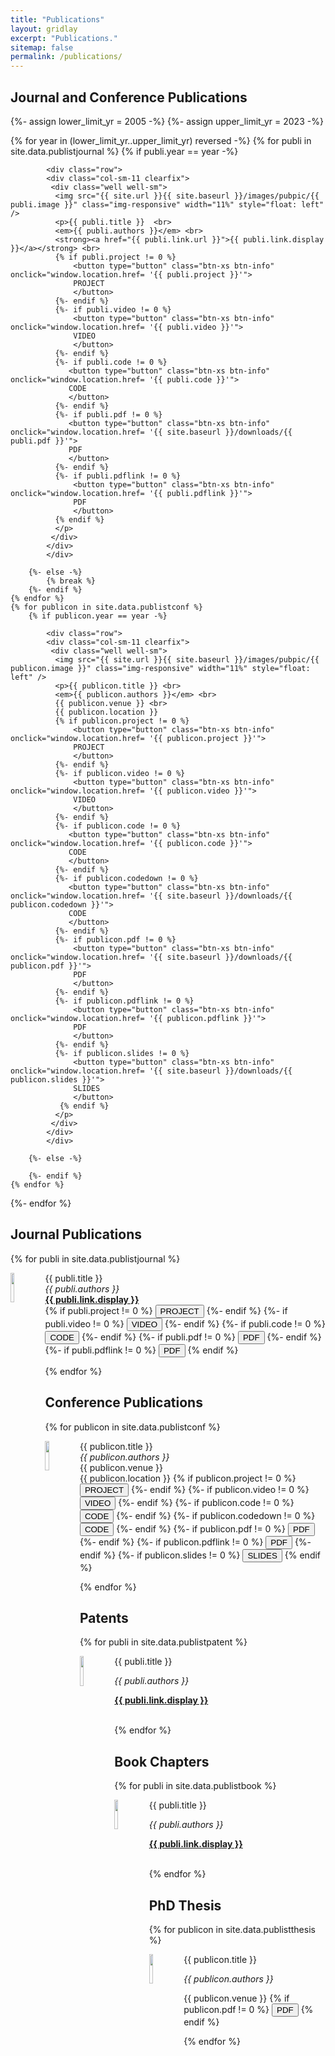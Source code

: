 ```yaml
---
title: "Publications"
layout: gridlay
excerpt: "Publications."
sitemap: false
permalink: /publications/
---
```

## Journal and Conference Publications


{%- assign lower_limit_yr = 2005 -%}
{%- assign upper_limit_yr = 2023 -%}

{% for year in (lower_limit_yr..upper_limit_yr) reversed -%}
    {% for publi in site.data.publistjournal %}
        {% if publi.year == year -%}

            <div class="row">
            <div class="col-sm-11 clearfix">
             <div class="well well-sm">
              <img src="{{ site.url }}{{ site.baseurl }}/images/pubpic/{{ publi.image }}" class="img-responsive" width="11%" style="float: left" />
              <p>{{ publi.title }}  <br> 
              <em>{{ publi.authors }}</em> <br> 
              <strong><a href="{{ publi.link.url }}">{{ publi.link.display }}</a></strong> <br>
              {% if publi.project != 0 %}
                  <button type="button" class="btn-xs btn-info" onclick="window.location.href= '{{ publi.project }}'">
                  PROJECT
                  </button> 
              {%- endif %}
              {%- if publi.video != 0 %}
                  <button type="button" class="btn-xs btn-info" onclick="window.location.href= '{{ publi.video }}'">
                  VIDEO
                  </button> 
              {%- endif %}
              {%- if publi.code != 0 %}
                 <button type="button" class="btn-xs btn-info" onclick="window.location.href= '{{ publi.code }}'">
                 CODE
                 </button> 
              {%- endif %}
              {%- if publi.pdf != 0 %}
                 <button type="button" class="btn-xs btn-info" onclick="window.location.href= '{{ site.baseurl }}/downloads/{{ publi.pdf }}'">
                 PDF
                 </button> 
              {%- endif %}
              {%- if publi.pdflink != 0 %}
                  <button type="button" class="btn-xs btn-info" onclick="window.location.href= '{{ publi.pdflink }}'">
                  PDF
                  </button>
              {% endif %}  
              </p>
             </div>
            </div>
            </div>

        {%- else -%}
            {% break %}
        {%- endif %}
    {% endfor %}
    {% for publicon in site.data.publistconf %}
        {% if publicon.year == year -%}

            <div class="row">
            <div class="col-sm-11 clearfix">
             <div class="well well-sm">
              <img src="{{ site.url }}{{ site.baseurl }}/images/pubpic/{{ publicon.image }}" class="img-responsive" width="11%" style="float: left" />
              <p>{{ publicon.title }} <br> 
              <em>{{ publicon.authors }}</em> <br>
              {{ publicon.venue }} <br>
              {{ publicon.location }}
              {% if publicon.project != 0 %}
                  <button type="button" class="btn-xs btn-info" onclick="window.location.href= '{{ publicon.project }}'">
                  PROJECT
                  </button> 
              {%- endif %}
              {%- if publicon.video != 0 %}
                  <button type="button" class="btn-xs btn-info" onclick="window.location.href= '{{ publicon.video }}'">
                  VIDEO
                  </button> 
              {%- endif %}
              {%- if publicon.code != 0 %}
                 <button type="button" class="btn-xs btn-info" onclick="window.location.href= '{{ publicon.code }}'">
                 CODE
                 </button> 
              {%- endif %}
              {%- if publicon.codedown != 0 %}
                 <button type="button" class="btn-xs btn-info" onclick="window.location.href= '{{ site.baseurl }}/downloads/{{ publicon.codedown }}'">
                 CODE
                 </button> 
              {%- endif %} 
              {%- if publicon.pdf != 0 %}
                  <button type="button" class="btn-xs btn-info" onclick="window.location.href= '{{ site.baseurl }}/downloads/{{ publicon.pdf }}'">
                  PDF
                  </button>
              {%- endif %}
              {%- if publicon.pdflink != 0 %}
                  <button type="button" class="btn-xs btn-info" onclick="window.location.href= '{{ publicon.pdflink }}'">
                  PDF
                  </button>
              {%- endif %}   
              {%- if publicon.slides != 0 %}
                  <button type="button" class="btn-xs btn-info" onclick="window.location.href= '{{ site.baseurl }}/downloads/{{ publicon.slides }}'">
                  SLIDES
                  </button>
               {% endif %}    
              </p>
             </div>
            </div>
            </div>

        {%- else -%}

        {%- endif %}    
    {% endfor %}
{%- endfor %}


## Journal Publications
{% for publi in site.data.publistjournal %}

<div class="row">
<div class="col-sm-11 clearfix">
 <div class="well well-sm">
  <img src="{{ site.url }}{{ site.baseurl }}/images/pubpic/{{ publi.image }}" class="img-responsive" width="11%" style="float: left" />
  <p>{{ publi.title }}  <br> 
  <em>{{ publi.authors }}</em> <br> 
  <strong><a href="{{ publi.link.url }}">{{ publi.link.display }}</a></strong> <br>
  {% if publi.project != 0 %}
      <button type="button" class="btn-xs btn-info" onclick="window.location.href= '{{ publi.project }}'">
      PROJECT
      </button> 
  {%- endif %}
  {%- if publi.video != 0 %}
      <button type="button" class="btn-xs btn-info" onclick="window.location.href= '{{ publi.video }}'">
      VIDEO
      </button> 
  {%- endif %}
  {%- if publi.code != 0 %}
     <button type="button" class="btn-xs btn-info" onclick="window.location.href= '{{ publi.code }}'">
     CODE
     </button> 
  {%- endif %}
  {%- if publi.pdf != 0 %}
     <button type="button" class="btn-xs btn-info" onclick="window.location.href= '{{ site.baseurl }}/downloads/{{ publi.pdf }}'">
     PDF
     </button> 
  {%- endif %}
  {%- if publi.pdflink != 0 %}
      <button type="button" class="btn-xs btn-info" onclick="window.location.href= '{{ publi.pdflink }}'">
      PDF
      </button>
  {% endif %}  
  </p>
 </div>
</div>
</div>

{% endfor %}

## Conference Publications
{% for publicon in site.data.publistconf %}
<div class="row">
<div class="col-sm-11 clearfix">
 <div class="well well-sm">
  <img src="{{ site.url }}{{ site.baseurl }}/images/pubpic/{{ publicon.image }}" class="img-responsive" width="11%" style="float: left" />
  <p>{{ publicon.title }} <br> 
  <em>{{ publicon.authors }}</em> <br>
  {{ publicon.venue }} <br>
  {{ publicon.location }}
  {% if publicon.project != 0 %}
      <button type="button" class="btn-xs btn-info" onclick="window.location.href= '{{ publicon.project }}'">
      PROJECT
      </button> 
  {%- endif %}
  {%- if publicon.video != 0 %}
      <button type="button" class="btn-xs btn-info" onclick="window.location.href= '{{ publicon.video }}'">
      VIDEO
      </button> 
  {%- endif %}
  {%- if publicon.code != 0 %}
     <button type="button" class="btn-xs btn-info" onclick="window.location.href= '{{ publicon.code }}'">
     CODE
     </button> 
  {%- endif %}
  {%- if publicon.codedown != 0 %}
     <button type="button" class="btn-xs btn-info" onclick="window.location.href= '{{ site.baseurl }}/downloads/{{ publicon.codedown }}'">
     CODE
     </button> 
  {%- endif %} 
  {%- if publicon.pdf != 0 %}
      <button type="button" class="btn-xs btn-info" onclick="window.location.href= '{{ site.baseurl }}/downloads/{{ publicon.pdf }}'">
      PDF
      </button>
  {%- endif %}
  {%- if publicon.pdflink != 0 %}
      <button type="button" class="btn-xs btn-info" onclick="window.location.href= '{{ publicon.pdflink }}'">
      PDF
      </button>
  {%- endif %}   
  {%- if publicon.slides != 0 %}
      <button type="button" class="btn-xs btn-info" onclick="window.location.href= '{{ site.baseurl }}/downloads/{{ publicon.slides }}'">
      SLIDES
      </button>
   {% endif %}    
  </p>
 </div>
</div>
</div>
{% endfor %}

## Patents
{% for publi in site.data.publistpatent %}
<div class="row">
<div class="col-sm-11 clearfix">
 <div class="well well-sm">
  <img src="{{ site.url }}{{ site.baseurl }}/images/pubpic/{{ publi.image }}" class="img-responsive" width="11%" style="float: left" />
  <p>{{ publi.title }}</p>
  <p><em>{{ publi.authors }}</em></p>
  <p><strong><a href="{{ publi.link.url }}">{{ publi.link.display }}</a></strong></p><br>
 </div>
</div>
</div>
{% endfor %}

## ​Book Chapters
{% for publi in site.data.publistbook %}
<div class="row">
<div class="col-sm-11 clearfix">
 <div class="well well-sm">
  <img src="{{ site.url }}{{ site.baseurl }}/images/pubpic/{{ publi.image }}" class="img-responsive" width="11%" style="float: left" />
  <p>{{ publi.title }}</p>
  <p><em>{{ publi.authors }}</em></p>
  <p><strong><a href="{{ publi.link.url }}">{{ publi.link.display }}</a></strong></p><br>
 </div>
</div>
</div>
{% endfor %}

## PhD Thesis
{% for publicon in site.data.publistthesis %}
<div class="row">
<div class="col-sm-11 clearfix">
 <div class="well well-sm">
  <img src="{{ site.url }}{{ site.baseurl }}/images/pubpic/{{ publicon.image }}" class="img-responsive" width="11%" style="float: left" />
  <p>{{ publicon.title }}</p>
  <p><em>{{ publicon.authors }}</em></p>
  <p>{{ publicon.venue }}
    {% if publicon.pdf != 0 %}
      <button type="button" class="btn-xs btn-info" onclick="window.location.href= '{{ site.baseurl }}/downloads/{{ publicon.pdf }}'">
      PDF
      </button>
  {% endif %}</p>
 </div>
</div>
</div>
{% endfor %}

\
&nbsp;
